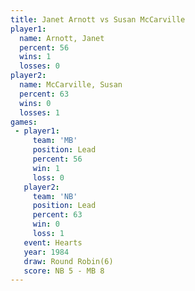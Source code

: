 ```yaml
---
title: Janet Arnott vs Susan McCarville
player1:                 
  name: Arnott, Janet    
  percent: 56            
  wins: 1                
  losses: 0              
player2:                 
  name: McCarville, Susan
  percent: 63            
  wins: 0                
  losses: 1              
games:
 - player1:        
     team: 'MB'    
     position: Lead
     percent: 56   
     win: 1        
     loss: 0       
   player2:        
     team: 'NB'    
     position: Lead
     percent: 63   
     win: 0        
     loss: 1       
   event: Hearts       
   year: 1984          
   draw: Round Robin(6)
   score: NB 5 - MB 8  
---
```

